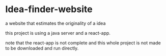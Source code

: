 # Idea-finder-website
a website that estimates the originality of a idea

this project is using a java server and a react-app.

note that the react-app is not complete and this whole project is not made to be downloaded and run directly.
